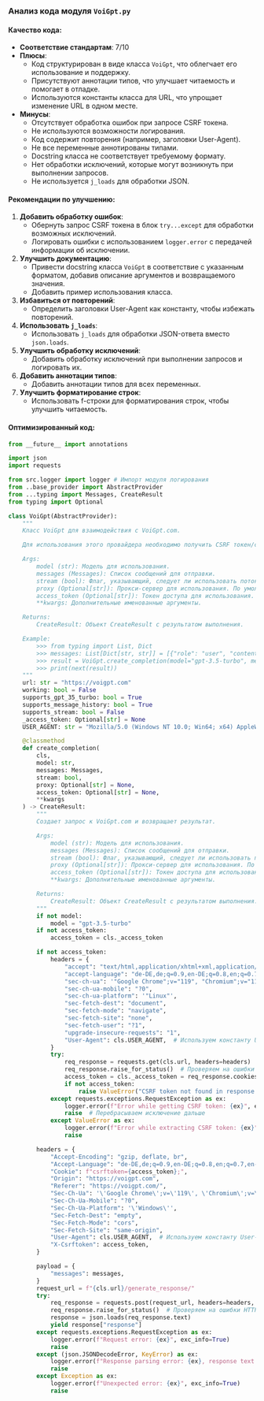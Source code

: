 ### **Анализ кода модуля `VoiGpt.py`**

#### **Качество кода**:
- **Соответствие стандартам**: 7/10
- **Плюсы**:
    - Код структурирован в виде класса `VoiGpt`, что облегчает его использование и поддержку.
    - Присутствуют аннотации типов, что улучшает читаемость и помогает в отладке.
    - Используются константы класса для URL, что упрощает изменение URL в одном месте.
- **Минусы**:
    - Отсутствует обработка ошибок при запросе CSRF токена.
    - Не используются возможности логирования.
    - Код содержит повторения (например, заголовки User-Agent).
    - Не все переменные аннотированы типами.
    - Docstring класса не соответствует требуемому формату.
    - Нет обработки исключений, которые могут возникнуть при выполнении запросов.
    - Не используется `j_loads` для обработки JSON.

#### **Рекомендации по улучшению**:
1. **Добавить обработку ошибок**:
   - Обернуть запрос CSRF токена в блок `try...except` для обработки возможных исключений.
   - Логировать ошибки с использованием `logger.error` с передачей информации об исключении.
2. **Улучшить документацию**:
   - Привести docstring класса `VoiGpt` в соответствие с указанным форматом, добавив описание аргументов и возвращаемого значения.
   - Добавить пример использования класса.
3. **Избавиться от повторений**:
   - Определить заголовки User-Agent как константу, чтобы избежать повторений.
4. **Использовать `j_loads`**:
   - Использовать `j_loads` для обработки JSON-ответа вместо `json.loads`.
5. **Улучшить обработку исключений**:
   - Добавить обработку исключений при выполнении запросов и логировать их.
6. **Добавить аннотации типов**:
   - Добавить аннотации типов для всех переменных.
7. **Улучшить форматирование строк**:
   - Использовать f-строки для форматирования строк, чтобы улучшить читаемость.

#### **Оптимизированный код**:
```python
from __future__ import annotations

import json
import requests

from src.logger import logger # Импорт модуля логирования
from ..base_provider import AbstractProvider
from ...typing import Messages, CreateResult
from typing import Optional

class VoiGpt(AbstractProvider):
    """
    Класс VoiGpt для взаимодействия с VoiGpt.com.

    Для использования этого провайдера необходимо получить CSRF токен/cookie с сайта voigpt.com.

    Args:
        model (str): Модель для использования.
        messages (Messages): Список сообщений для отправки.
        stream (bool): Флаг, указывающий, следует ли использовать потоковую передачу.
        proxy (Optional[str]): Прокси-сервер для использования. По умолчанию `None`.
        access_token (Optional[str]): Токен доступа для использования. По умолчанию `None`.
        **kwargs: Дополнительные именованные аргументы.

    Returns:
        CreateResult: Объект CreateResult с результатом выполнения.

    Example:
        >>> from typing import List, Dict
        >>> messages: List[Dict[str, str]] = [{"role": "user", "content": "Hello, how are you?"}]
        >>> result = VoiGpt.create_completion(model="gpt-3.5-turbo", messages=messages, stream=False)
        >>> print(next(result))
    """
    url: str = "https://voigpt.com"
    working: bool = False
    supports_gpt_35_turbo: bool = True
    supports_message_history: bool = True
    supports_stream: bool = False
    _access_token: Optional[str] = None
    USER_AGENT: str = "Mozilla/5.0 (Windows NT 10.0; Win64; x64) AppleWebKit/537.36 (KHTML, like Gecko) Chrome/119.0.0.0 Safari/537.36"  # Определяем User-Agent как константу

    @classmethod
    def create_completion(
        cls,
        model: str,
        messages: Messages,
        stream: bool,
        proxy: Optional[str] = None,
        access_token: Optional[str] = None,
        **kwargs
    ) -> CreateResult:
        """
        Создает запрос к VoiGpt.com и возвращает результат.

        Args:
            model (str): Модель для использования.
            messages (Messages): Список сообщений для отправки.
            stream (bool): Флаг, указывающий, следует ли использовать потоковую передачу.
            proxy (Optional[str]): Прокси-сервер для использования. По умолчанию `None`.
            access_token (Optional[str]): Токен доступа для использования. По умолчанию `None`.
            **kwargs: Дополнительные именованные аргументы.

        Returns:
            CreateResult: Объект CreateResult с результатом выполнения.
        """
        if not model:
            model = "gpt-3.5-turbo"
        if not access_token:
            access_token = cls._access_token

        if not access_token:
            headers = {
                "accept": "text/html,application/xhtml+xml,application/xml;q=0.9,image/avif,image/webp,image/apng,*/*;q=0.8,application/signed-exchange;v=b3;q=0.7",
                "accept-language": "de-DE,de;q=0.9,en-DE;q=0.8,en;q=0.7,en-US;q=0.6",
                "sec-ch-ua": '"Google Chrome";v="119", "Chromium";v="119", "Not?A_Brand";v="24"',
                "sec-ch-ua-mobile": "?0",
                "sec-ch-ua-platform": '"Linux"',
                "sec-fetch-dest": "document",
                "sec-fetch-mode": "navigate",
                "sec-fetch-site": "none",
                "sec-fetch-user": "?1",
                "upgrade-insecure-requests": "1",
                "User-Agent": cls.USER_AGENT,  # Используем константу User-Agent
            }
            try:
                req_response = requests.get(cls.url, headers=headers)
                req_response.raise_for_status()  # Проверяем на ошибки HTTP
                access_token = cls._access_token = req_response.cookies.get("csrftoken")
                if not access_token:
                    raise ValueError("CSRF token not found in response cookies")
            except requests.exceptions.RequestException as ex:
                logger.error(f"Error while getting CSRF token: {ex}", exc_info=True)
                raise  # Перебрасываем исключение дальше
            except ValueError as ex:
                logger.error(f"Error while extracting CSRF token: {ex}", exc_info=True)
                raise

        headers = {
            "Accept-Encoding": "gzip, deflate, br",
            "Accept-Language": "de-DE,de;q=0.9,en-DE;q=0.8,en;q=0.7,en-US;q=0.6",
            "Cookie": f"csrftoken={access_token};",
            "Origin": "https://voigpt.com",
            "Referer": "https://voigpt.com/",
            "Sec-Ch-Ua": '\'Google Chrome\';v=\'119\', \'Chromium\';v=\'119\', \'Not?A_Brand\';v=\'24\'',
            "Sec-Ch-Ua-Mobile": "?0",
            "Sec-Ch-Ua-Platform": '\'Windows\'',
            "Sec-Fetch-Dest": "empty",
            "Sec-Fetch-Mode": "cors",
            "Sec-Fetch-Site": "same-origin",
            "User-Agent": cls.USER_AGENT,  # Используем константу User-Agent
            "X-Csrftoken": access_token,
        }

        payload = {
            "messages": messages,
        }
        request_url = f"{cls.url}/generate_response/"
        try:
            req_response = requests.post(request_url, headers=headers, json=payload)
            req_response.raise_for_status()  # Проверяем на ошибки HTTP
            response = json.loads(req_response.text)
            yield response["response"]
        except requests.exceptions.RequestException as ex:
            logger.error(f"Request error: {ex}", exc_info=True)
            raise
        except (json.JSONDecodeError, KeyError) as ex:
            logger.error(f"Response parsing error: {ex}, response text: {req_response.text}", exc_info=True)
            raise
        except Exception as ex:
            logger.error(f"Unexpected error: {ex}", exc_info=True)
            raise
